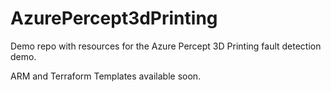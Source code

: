 # AzurePercept3dPrinting
Demo repo with resources for the Azure Percept 3D Printing fault detection demo.

ARM and Terraform Templates available soon.